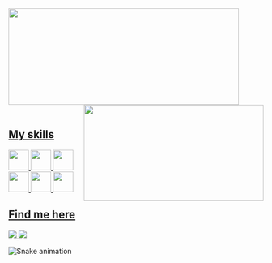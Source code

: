 

<div>
<a href="https://github.com/YuriMateuss">
<img width="455px" height="190px" src="https://github-readme-stats.vercel.app/api?username=YuriMateuss&show_icons=true&theme=dracula&include_all_commits=true&count_private=true"/>  <img width="355px" height="190px" src="https://github-readme-stats.vercel.app/api/top-langs/?username=YuriMateuss&layout=compact&langs_count=7&theme=dracula" align="right"/>
</div>
   
</br>  
  <!-- <img src="https://github.com/iaramonyke/iaramonyke/assets/99852137/d00b91f0-9e99-45f8-9ae7-9ddc206842b4" align="right" width="450px"/> -->
  <h2>My skills</h2>
  
<img src="https://cdn.jsdelivr.net/gh/devicons/devicon/icons/csharp/csharp-original.svg" width="40"/> <img src="https://cdn.jsdelivr.net/gh/devicons/devicon/icons/css3/css3-original.svg" width="40" /> <img src="https://cdn.jsdelivr.net/gh/devicons/devicon/icons/figma/figma-original.svg" width="40"/> <img src="https://cdn.jsdelivr.net/gh/devicons/devicon/icons/html5/html5-original.svg" width="40"/> <img src="https://cdn.jsdelivr.net/gh/devicons/devicon/icons/javascript/javascript-original.svg" width="40"/> <img src="https://cdn.jsdelivr.net/gh/devicons/devicon/icons/visualstudio/visualstudio-plain.svg" width="40"/>
  
<h2>Find me here</h2>

<div>
<a href = "mailto:x.y.mateus@escolar.ifrn.edu.br"><img src="https://img.shields.io/badge/-Gmail-%23333?style=for-the-badge&logo=gmail&logoColor=white" target="_blank"</a>
<a href="https://instagram.com/mateusyurii" target="_blank"><img src="https://img.shields.io/badge/-Instagram-%23E4405F?style=for-the-badge&logo=instagram&logoColor=white" target="_blank"></a> 
</div>


![Snake animation](https://github.com/YuriMateuss/YuriMateuss/github-contribution-grid-snake.svg)

